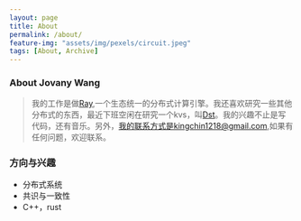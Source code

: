 ```yaml
---
layout: page
title: About
permalink: /about/
feature-img: "assets/img/pexels/circuit.jpeg"
tags: [About, Archive]
---
```



### About Jovany Wang
> 我的工作是做[Ray](https://github.com/ray-project/ray),一个生态统一的分布式计算引擎。我还喜欢研究一些其他分布式的东西，最近下班空闲在研究一个kvs，叫[Dst](https://github.com/dst-project/dst)。我的兴趣不止是写代码，还有音乐。另外，我的联系方式是kingchin1218@gmail.com,如果有任何问题，欢迎联系。

### 方向与兴趣
* 分布式系统
* 共识与一致性
* C++，rust

